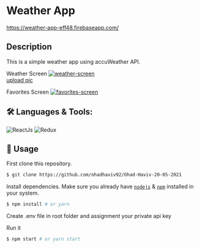 # Weather App

https://weather-app-eff48.firebaseapp.com/

## Description
This is a simple weather app using accuWeather API.

Weather Screen
<a href="https://ibb.co/BTc5Jqy"><img src="https://i.ibb.co/ygdcCW6/weather-screen.png" alt="weather-screen" border="0"></a><br /><a target='_blank' href='https://imgbb.com/'>upload pic</a><br />

Favorites Screen
<a href="https://ibb.co/hLtNKRP"><img src="https://i.ibb.co/gmB8DM5/favorites-screen.png" alt="favorites-screen" border="0"></a>

 
## 🛠️ **Languages & Tools:**
![ReactJs](https://img.shields.io/badge/-React-blue?style=for-the-badge&logo=react)
![Redux](https://img.shields.io/badge/Redux-593D88?style=for-the-badge&logo=redux&logoColor=white)


## 🚀 Usage

First clone this repository.
```bash
$ git clone https://github.com/ohadhaviv92/Ohad-Haviv-20-05-2021
```

Install dependencies. Make sure you already have [`nodejs`](https://nodejs.org/en/) & [`npm`](https://www.npmjs.com/) installed in your system.
```bash
$ npm install # or yarn
```
Create .env file in root folder and assignment your private api key 


Run it
```bash
$ npm start # or yarn start
```

